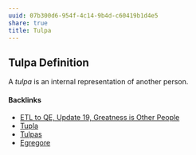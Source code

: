```yaml
---
uuid: 07b300d6-954f-4c14-9b4d-c60419b1d4e5
share: true
title: Tulpa
---
```

## Tulpa Definition

A _tulpa_ is an internal representation of another person.

#### Backlinks

* [ETL to QE, Update 19, Greatness is Other People](/9e00b380-91e7-4092-98fd-838dc5fd21d8)
* [Tupla](/5f93456c-532e-434d-94ce-bd39edae06ea)
* [Tulpas](/b2785ce5-bff0-4c41-baf9-7d9dffe3fabb)
* [Egregore](/38f32675-a4ec-4b7f-a1b1-dffd556c3765)